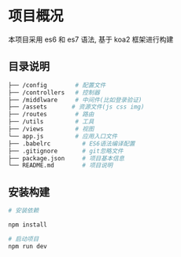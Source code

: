 # 项目概况

本项目采用 es6 和 es7 语法, 基于 koa2 框架进行构建

## 目录说明

```bash
├── /config        # 配置文件
├── /controllers   # 控制器
├── /middlware     # 中间件(比如登录验证)
├── /assets       # 资源文件(js css img)
├── /routes        # 路由
├── /utils         # 工具
├── /views         # 视图
└── app.js         # 应用入口文件
├── .babelrc         # ES6语法编译配置
├── .gitignore       # git忽略文件
├── package.json     # 项目基本信息
└── README.md        # 项目说明
```

## 安装构建

```bash
# 安装依赖

npm install

# 启动项目
npm run dev

```